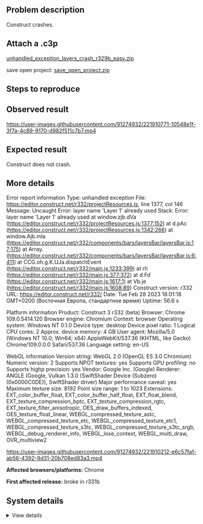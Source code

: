 ## Problem description

Construct crashes.

## Attach a .c3p

[unhandled_exception_layers_crash_r329b_easy.zip](https://github.com/WilsonPercival/WilsonPercival/files/10852386/unhandled_exception_layers_crash_r329b_easy.zip)

save open project: [save_open_project.zip](https://github.com/WilsonPercival/WilsonPercival/files/10852387/save_open_project.zip)

## Steps to reproduce



## Observed result

https://user-images.githubusercontent.com/91274932/221910771-10548e1f-3f7a-4c89-9170-d982f511c7b7.mp4

## Expected result

Construct does not crash.

## More details

Error report information
Type: unhandled exception
File: https://editor.construct.net/r332/projectResources.js, line 1377, col 146
Message: Uncaught Error: layer name 'Layer 1' already used
Stack: Error: layer name 'Layer 1' already used at window.zjb.dVa (https://editor.construct.net/r332/projectResources.js:1377:152) at d.pAc (https://editor.construct.net/r332/projectResources.js:1342:266) at window.Ajb.mla (https://editor.construct.net/r332/components/bars/layersBar/layersBar.js:17:175) at Array. (https://editor.construct.net/r332/components/bars/layersBar/layersBar.js:6:411) at CCG.oh.g.K.UJa.dispatchEvent (https://editor.construct.net/r332/main.js:1233:399) at rh (https://editor.construct.net/r332/main.js:377:372) at d.Fd (https://editor.construct.net/r332/main.js:1617:1) at Vb.je (https://editor.construct.net/r332/main.js:1608:89)
Construct version: r332
URL: https://editor.construct.net/r332/
Date: Tue Feb 28 2023 18:01:18 GMT+0200 (Восточная Европа, стандартное время)
Uptime: 56.6 s

Platform information
Product: Construct 3 r332 (beta)
Browser: Chrome 109.0.5414.120
Browser engine: Chromium
Context: browser
Operating system: Windows NT 0.1.0
Device type: desktop
Device pixel ratio: 1
Logical CPU cores: 2
Approx. device memory: 4 GB
User agent: Mozilla/5.0 (Windows NT 10.0; Win64; x64) AppleWebKit/537.36 (KHTML, like Gecko) Chrome/109.0.0.0 Safari/537.36
Language setting: en-US

WebGL information
Version string: WebGL 2.0 (OpenGL ES 3.0 Chromium)
Numeric version: 2
Supports NPOT textures: yes
Supports GPU profiling: no
Supports highp precision: yes
Vendor: Google Inc. (Google)
Renderer: ANGLE (Google, Vulkan 1.3.0 (SwiftShader Device (Subzero) (0x0000C0DE)), SwiftShader driver)
Major performance caveat: yes
Maximum texture size: 8192
Point size range: 1 to 1023
Extensions: EXT_color_buffer_float, EXT_color_buffer_half_float, EXT_float_blend, EXT_texture_compression_bptc, EXT_texture_compression_rgtc, EXT_texture_filter_anisotropic, OES_draw_buffers_indexed, OES_texture_float_linear, WEBGL_compressed_texture_astc, WEBGL_compressed_texture_etc, WEBGL_compressed_texture_etc1, WEBGL_compressed_texture_s3tc, WEBGL_compressed_texture_s3tc_srgb, WEBGL_debug_renderer_info, WEBGL_lose_context, WEBGL_multi_draw, OVR_multiview2

https://user-images.githubusercontent.com/91274932/221910212-e6c57faf-ab56-4392-9d31-20b708ed83a3.mp4

**Affected browsers/platforms:** Chrome

**First affected release:** broke in r331b

## System details

<details><summary>View details</summary>

Platform information
Product: Construct 3 r331 (beta)
Browser: Chrome 109.0.5414.120
Browser engine: Chromium
Context: browser
Operating system: Windows NT 0.1.0
Device type: desktop
Device pixel ratio: 1
Logical CPU cores: 2
Approx. device memory: 4 GB
User agent: Mozilla/5.0 (Windows NT 10.0; Win64; x64) AppleWebKit/537.36 (KHTML, like Gecko) Chrome/109.0.0.0 Safari/537.36
Language setting: en-US

Local storage
Storage quota (approx): 59 gb
Storage usage (approx): 198 mb (0.3%)
Persistant storage: No

Browser support notes
This list contains missing features that are not required, but could improve performance or user experience if supported.

UI effects are disabled in settings.
WebGL indicates a major performance caveat. It is probably using software rendering.
WebGL information
Version string: WebGL 2.0 (OpenGL ES 3.0 Chromium)
Numeric version: 2
Supports NPOT textures: yes
Supports GPU profiling: no
Supports highp precision: yes
Vendor: Google Inc. (Google)
Renderer: ANGLE (Google, Vulkan 1.3.0 (SwiftShader Device (Subzero) (0x0000C0DE)), SwiftShader driver)
Major performance caveat: yes
Maximum texture size: 8192
Point size range: 1 to 1023
Extensions:

EXT_color_buffer_float
EXT_color_buffer_half_float
EXT_float_blend
EXT_texture_compression_bptc
EXT_texture_compression_rgtc
EXT_texture_filter_anisotropic
OES_draw_buffers_indexed
OES_texture_float_linear
WEBGL_compressed_texture_astc
WEBGL_compressed_texture_etc
WEBGL_compressed_texture_etc1
WEBGL_compressed_texture_s3tc
WEBGL_compressed_texture_s3tc_srgb
WEBGL_debug_renderer_info
WEBGL_lose_context
WEBGL_multi_draw
OVR_multiview2
Audio information
System sample rate: 48000 Hz
Output channels: 2
Output interpretation: speakers
Supported decode formats:

WebM Opus (audio/webm; codecs=opus)
Ogg Opus (audio/ogg; codecs=opus)
WebM Vorbis (audio/webm; codecs=vorbis)
Ogg Vorbis (audio/ogg; codecs=vorbis)
MPEG-4 AAC (audio/mp4; codecs=mp4a.40.5)
MP3 (audio/mpeg)
FLAC (audio/flac)
PCM WAV (audio/wav; codecs=1)
Supported encode formats:

WebM Opus (audio/webm; codecs=opus)
Video information
Supported decode formats:

WebM AV1 (video/webm; codecs=av01.0.00M.08)
MP4 AV1 (video/mp4; codecs=av01.0.00M.08)
WebM VP9 (video/webm; codecs=vp9)
WebM VP8 (video/webm; codecs=vp8)
Ogg Theora (video/ogg; codecs=theora)
H.264 (video/mp4; codecs=avc1.42E01E)
Supported encode formats:

WebM VP9 (video/webm; codecs=vp9)
WebM VP8 (video/webm; codecs=vp8)

</details>

